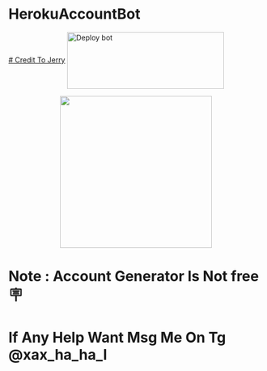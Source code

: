 # HerokuAccountBot
<a href="https://t.me/xax_ha_ha_l"># Credit To Jerry</a>
<a href="https://dashboard.heroku.com/new-app?template=https://github.com/mksir12/HerokuAccountBot" target="blank"><img align="center" src="https://i.imgur.com/6rs61MY.png" alt="Deploy bot" height="112" width="310" /></a>

<p align="center">
  <a href="https://t.me/xax_ha_ha_l">
    <img height="300" src="https://i.imgur.com/zJvNd7c.jpeg">
  </a>
</p>

# Note : Account Generator Is Not free 🪧

# If Any Help Want Msg Me On Tg @xax_ha_ha_l
